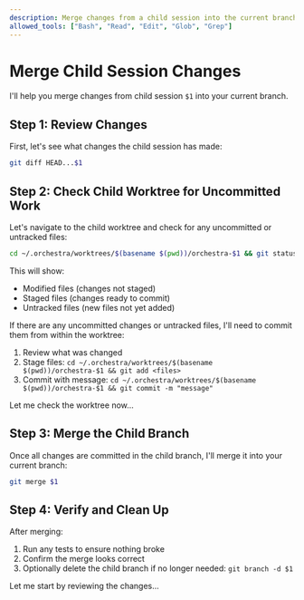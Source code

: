 ```yaml
---
description: Merge changes from a child session into the current branch (project)
allowed_tools: ["Bash", "Read", "Edit", "Glob", "Grep"]
---
```


# Merge Child Session Changes

I'll help you merge changes from child session `$1` into your current branch.

## Step 1: Review Changes

First, let's see what changes the child session has made:

```bash
git diff HEAD...$1
```

## Step 2: Check Child Worktree for Uncommitted Work

Let's navigate to the child worktree and check for any uncommitted or untracked files:

```bash
cd ~/.orchestra/worktrees/$(basename $(pwd))/orchestra-$1 && git status
```

This will show:
- Modified files (changes not staged)
- Staged files (changes ready to commit)
- Untracked files (new files not yet added)

If there are any uncommitted changes or untracked files, I'll need to commit them from within the worktree:
1. Review what was changed
2. Stage files: `cd ~/.orchestra/worktrees/$(basename $(pwd))/orchestra-$1 && git add <files>`
3. Commit with message: `cd ~/.orchestra/worktrees/$(basename $(pwd))/orchestra-$1 && git commit -m "message"`

Let me check the worktree now...

## Step 3: Merge the Child Branch

Once all changes are committed in the child branch, I'll merge it into your current branch:

```bash
git merge $1
```

## Step 4: Verify and Clean Up

After merging:
1. Run any tests to ensure nothing broke
2. Confirm the merge looks correct
3. Optionally delete the child branch if no longer needed: `git branch -d $1`

Let me start by reviewing the changes...
